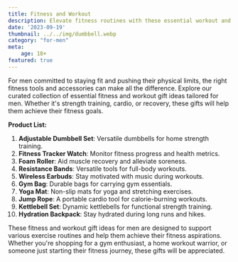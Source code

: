 ```yaml
---
title: Fitness and Workout
description: Elevate fitness routines with these essential workout and fitness gift ideas for men.
date: '2023-09-19'
thumbnail: ../../img/dumbbell.webp
category: "for-men"
meta:
    age: 18+
featured: true
---
```

For men committed to staying fit and pushing their physical limits, the right fitness tools and accessories can make all the difference. Explore our curated collection of essential fitness and workout gift ideas tailored for men. Whether it's strength training, cardio, or recovery, these gifts will help them achieve their fitness goals.

**Product List:**
1. **Adjustable Dumbbell Set**: Versatile dumbbells for home strength training.
2. **Fitness Tracker Watch**: Monitor fitness progress and health metrics.
3. **Foam Roller**: Aid muscle recovery and alleviate soreness.
4. **Resistance Bands**: Versatile tools for full-body workouts.
5. **Wireless Earbuds**: Stay motivated with music during workouts.
6. **Gym Bag**: Durable bags for carrying gym essentials.
7. **Yoga Mat**: Non-slip mats for yoga and stretching exercises.
8. **Jump Rope**: A portable cardio tool for calorie-burning workouts.
9. **Kettlebell Set**: Dynamic kettlebells for functional strength training.
10. **Hydration Backpack**: Stay hydrated during long runs and hikes.

These fitness and workout gift ideas for men are designed to support various exercise routines and help them achieve their fitness aspirations. Whether you're shopping for a gym enthusiast, a home workout warrior, or someone just starting their fitness journey, these gifts will be appreciated.

